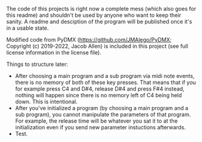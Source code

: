 The code of this projects is right now a complete mess (which also goes for this readme) and shouldn't be used by anyone who want to keep their sanity. A readme and desciption of the program will be published once it's in a usable state.

Modified code from PyDMX (https://github.com/JMAlego/PyDMX; Copyright (c) 2019-2022, Jacob Allen) is included in this project (see full license information in the license file).

Things to structure later:
- After choosing a main program and a sub program via midi note events, there is no memory of both of these key presses. That means that if you for example press C4 and D#4, release D#4 and press F#4 instead, nothing will happen since there is no memory left of C4 being held down. This is intentional.
- After you've initialized a program (by choosing a main program and a sub program), you cannot manipulate the parameters of that program. For example, the release time will be whatever you sat it to at the initialization even if you send new parameter instuctions afterwards.
- Test.